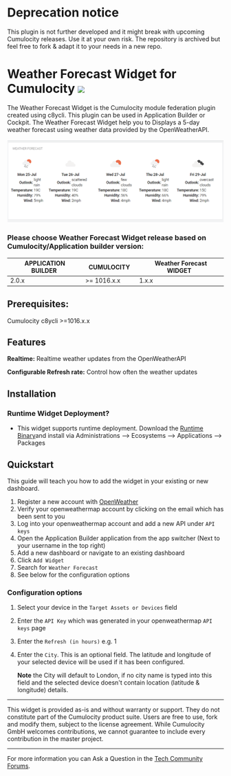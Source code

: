 # Deprecation notice
This plugin is not further developed and it might break with upcoming Cumulocity releases. Use it at your own risk.
The repository is archived but feel free to fork & adapt it to your needs in a new repo.

# Weather Forecast Widget for Cumulocity [<img width="35" src="https://user-images.githubusercontent.com/32765455/211497905-561e9197-18b9-43d5-a023-071d3635f4eb.png"/>](https://github.com/Cumulocity-IoT/cumulocity-weather-forecast-widget-plugin/releases/download/1.0.2/sag-ps-pkg-weather-forecast-widget-1.0.2.zip)

The Weather Forecast Widget is the Cumulocity module federation plugin created using c8ycli. This plugin can be used in Application Builder or Cockpit. 
The Weather Forecast Widget help you to Displays a 5-day weather forecast using weather data provided by the OpenWeatherAPI.

![Weather-Forecast](images/weather-forecast.png)

### Please choose Weather Forecast Widget release based on Cumulocity/Application builder version:

|APPLICATION BUILDER&nbsp; |&nbsp; CUMULOCITY &nbsp; | &nbsp;Weather Forecast WIDGET&nbsp; |
|--------------------|-------------|-------------------------|
| 2.0.x              | >= 1016.x.x | 1.x.x                   |


## Prerequisites:
   Cumulocity c8ycli >=1016.x.x


## Features

**Realtime:** Realtime weather updates from the OpenWeatherAPI

**Configurable Refresh rate:** Control how often the weather updates


## Installation

### Runtime Widget Deployment?

* This widget supports runtime deployment. Download the [Runtime Binary](https://github.com/Cumulocity-IoT/cumulocity-weather-forecast-widget-plugin/releases/download/1.0.2/sag-ps-pkg-weather-forecast-widget-1.0.2.zip)and install via Administrations --> Ecosystems --> Applications --> Packages 

## Quickstart

This guide will teach you how to add the widget in your existing or new dashboard.

1. Register a new account with [OpenWeather](https://openweathermap.org/)
2. Verify your openweathermap account by clicking on the email which has been sent to you
3. Log into your openweathermap account and add a new API under `API keys`
3. Open the Application Builder application from the app switcher (Next to your username in the top right)
4. Add a new dashboard or navigate to an existing dashboard
5. Click `Add Widget`
6. Search for `Weather Forecast`
7. See below for the configuration options

### Configuration options

1. Select your device in the `Target Assets or Devices` field
2. Enter the `API Key` which was generated in your openweathermap `API keys` page
3. Enter the `Refresh (in hours)` e.g. 1 
4. Enter the `City`. This is an optional field. The latitude and longitude of your selected device will be used if it has been configured.

   **Note** the City will default to London, if no city name is typed into this field and the selected device doesn't contain location (latitude & longitude) details. 

------------------------------

This widget is provided as-is and without warranty or support. They do not constitute part of the Cumulocity product suite. Users are free to use, fork and modify them, subject to the license agreement. While Cumulocity GmbH welcomes contributions, we cannot guarantee to include every contribution in the master project.
_____________________
For more information you can Ask a Question in the [Tech Community Forums](https://techcommunity.cumulocity.com).
